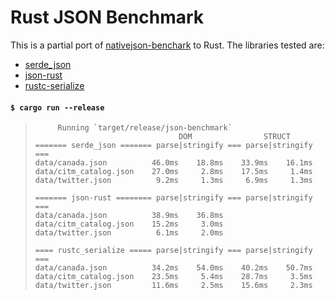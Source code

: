# Rust JSON Benchmark

This is a partial port of
[nativejson-benchark](https://github.com/miloyip/nativejson-benchmark)
to Rust. The libraries tested are:

- [serde\_json](https://github.com/serde-rs/json)
- [json-rust](https://github.com/maciejhirsz/json-rust)
- [rustc-serialize](https://github.com/rust-lang-nursery/rustc-serialize)

#### `$ cargo run --release`

> ```
>      Running `target/release/json-benchmark`
>                                 DOM                STRUCT
> ======= serde_json ======= parse|stringify === parse|stringify ===
> data/canada.json          46.0ms    18.8ms    33.9ms    16.1ms
> data/citm_catalog.json    27.0ms     2.8ms    17.5ms     1.4ms
> data/twitter.json          9.2ms     1.3ms     6.9ms     1.3ms
>
> ======= json-rust ======== parse|stringify === parse|stringify ===
> data/canada.json          38.9ms    36.8ms
> data/citm_catalog.json    15.2ms     3.0ms
> data/twitter.json          6.1ms     2.0ms
>
> ==== rustc_serialize ===== parse|stringify === parse|stringify ===
> data/canada.json          34.2ms    54.0ms    40.2ms    50.7ms
> data/citm_catalog.json    23.5ms     5.4ms    28.7ms     3.5ms
> data/twitter.json         11.6ms     2.5ms    15.6ms     2.3ms
> ```
